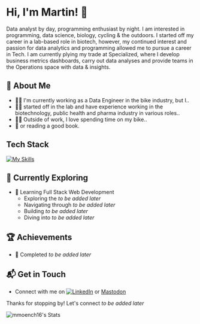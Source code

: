 # Hi, I'm Martin! 👋

Data analyst by day, programming enthusiast by night. I am interested in programming, data science, biology, cycling & the outdoors. I started off my career in a lab-based role in biotech, however, my continued interest and passion for data analytics and programming allowed me to pursue a career in Tech. I am currently plying my trade at Specialized, where I develop business metrics dashboards, carry out data analyses and provide teams in the Operations space with data & insights.  

## 🧍 About Me

- 👨‍💻 I'm currently working as a Data Engineer in the bike industry, but I..
- 👨‍🔬 started off in the lab and have experience working in the biotechnology, public health and pharma industry in various roles.. 
- 🚴‍♂️ Outside of work, I love spending time on my bike..
- 📖 or reading a good book.

## Tech Stack
[![My Skills](https://skillicons.dev/icons?i=r,python,mysql,java,php,html,css,js,md)](https://github.com/mmoench16)

## 🌱 Currently Exploring

- 🚀 Learning Full Stack Web Development
  - Exploring the _to be added later_
  - Navigating through _to be added later_
  - Building _to be added later_
  - Diving into _to be added later_

 ## 🏆 Achievements

- 🌟 Completed _to be added later_


## 📬 Get in Touch

- Connect with me on [![LinkedIn](https://img.icons8.com/?size=100&id=13930&format=png&color=000000)](https://www.linkedin.com/in/martin-moench-04472286/) or [Mastodon](https://mastodon.social/explore)

Thanks for stopping by! Let's connect _to be added later_

![mmoench16's Stats](https://github-readme-stats.vercel.app/api?username=mmoench16&theme=vue-dark&show_icons=true&hide_border=true&count_private=true)

<!--
**mmoench16/mmoench16** is a ✨ _special_ ✨ repository because its `README.md` (this file) appears on your GitHub profile.

Here are some ideas to get you started:

- 🔭 I’m currently working on ...
- 🌱 I’m currently learning ...
- 👯 I’m looking to collaborate on ...
- 🤔 I’m looking for help with ...
- 💬 Ask me about ...
- 📫 How to reach me: ...
- 😄 Pronouns: ...
- ⚡ Fun fact: ...
-->
